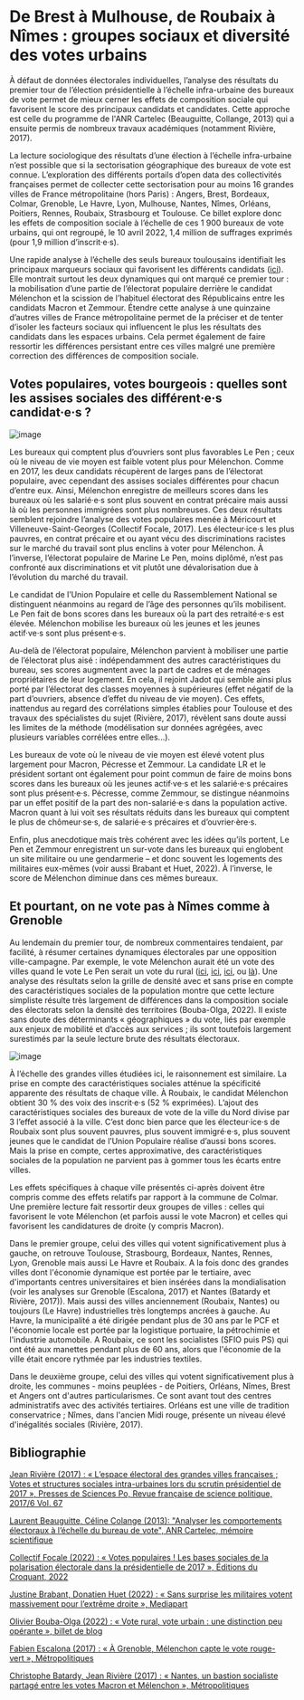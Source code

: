 # De Brest à Mulhouse, de Roubaix à Nîmes : groupes sociaux et diversité des votes urbains

À défaut de données électorales individuelles, l’analyse des résultats du premier tour de l’élection présidentielle à l’échelle infra-urbaine des bureaux de vote permet de mieux cerner les effets de composition sociale qui favorisent le score des principaux candidats et candidates. Cette approche est celle du programme de l'ANR Cartelec (Beauguitte, Collange, 2013) qui a ensuite permis de nombreux travaux académiques (notamment Rivière, 2017).

La lecture sociologique des résultats d’une élection à l’échelle infra-urbaine n’est possible que si la sectorisation géographique des bureaux de vote est connue. L’exploration des différents portails d’open data des collectivités françaises permet de collecter cette sectorisation pour au moins 16 grandes villes de France métropolitaine (hors Paris) : Angers, Brest, Bordeaux, Colmar, Grenoble, Le Havre, Lyon, Mulhouse, Nantes, Nîmes, Orléans, Poitiers, Rennes, Roubaix, Strasbourg et Toulouse. Ce billet explore donc les effets de composition sociale à l’échelle de ces 1 900 bureaux de vote urbains, qui ont regroupé, le 10 avril 2022, 1,4 million de suffrages exprimés (pour 1,9 million d’inscrit·e·s).

Une rapide analyse à l’échelle des seuls bureaux toulousains identifiait les principaux marqueurs sociaux qui favorisent les différents candidats ([ici](https://github.com/RL31/presidentielle22/blob/master/README.md)). Elle montrait surtout les deux dynamiques qui ont marqué ce premier tour : la mobilisation d’une partie de l’électorat populaire derrière le candidat Mélenchon et la scission de l’habituel électorat des Républicains entre les candidats Macron et Zemmour. Étendre cette analyse à une quinzaine d’autres villes de France métropolitaine permet de la préciser et de tenter d’isoler les facteurs sociaux qui influencent le plus les résultats des candidats dans les espaces urbains. Cela permet également de faire ressortir les différences persistant entre ces villes malgré une première correction des différences de composition sociale.

## Votes populaires, votes bourgeois : quelles sont les assises sociales des différent·e·s candidat·e·s ?

![image](https://user-images.githubusercontent.com/30465109/165178685-13ecd334-0697-4698-be15-99fab8cae1b5.png)

Les bureaux qui comptent plus d’ouvriers sont plus favorables Le Pen ; ceux où le niveau de vie moyen est faible votent plus pour Mélenchon. Comme en 2017, les deux candidats récupèrent de larges pans de l’électorat populaire, avec cependant des assises sociales différentes pour chacun d’entre eux. Ainsi, Mélenchon enregistre de meilleurs scores dans les bureaux où les salarié·e·s sont plus souvent en contrat précaire mais aussi là où les personnes immigrées sont plus nombreuses. Ces deux résultats semblent rejoindre l’analyse des votes populaires menée à Méricourt et Villeneuve-Saint-Georges (Collectif Focale, 2017). Les électeur·ice·s les plus pauvres, en contrat précaire et ou ayant vécu des discriminations racistes sur le marché du travail sont plus enclins à voter pour Mélenchon. À l’inverse, l’électorat populaire de Marine Le Pen, moins diplômé, n’est pas confronté aux discriminations et vit plutôt une dévalorisation due à l’évolution du marché du travail.

Le candidat de l’Union Populaire et celle du Rassemblement National se distinguent néanmoins au regard de l’âge des personnes qu’ils mobilisent. Le Pen fait de bons scores dans les bureaux où la part des retraité·e·s est élevée. Mélenchon mobilise les bureaux où les jeunes et les jeunes actif·ve·s sont plus présent·e·s. 

Au-delà de l’électorat populaire, Mélenchon parvient à mobiliser une partie de l’électorat plus aisé : indépendamment des autres caractéristiques du bureau, ses scores augmentent avec la part de cadres et de ménages propriétaires de leur logement. En cela, il rejoint Jadot qui semble ainsi plus porté par l’électorat des classes moyennes à supérieures (effet négatif de la part d’ouvriers, absence d’effet du niveau de vie moyen). Ces effets, inattendus au regard des corrélations simples établies pour Toulouse et des travaux des spécialistes du sujet (Rivière, 2017), révèlent sans doute aussi les limites de la méthode (modélisation sur données agrégées, avec plusieurs variables corrélées entre elles...). 

Les bureaux de vote où le niveau de vie moyen est élevé votent plus largement pour Macron, Pécresse et Zemmour. La candidate LR et le président sortant ont également pour point commun de faire de moins bons scores dans les bureaux où les jeunes actif·ve·s et les salarié·e·s précaires sont plus présent·e·s. Pécresse, comme Zemmour, se distingue néanmoins par un effet positif de la part des non-salarié·e·s dans la population active. Macron quant à lui voit ses résultats réduits dans les bureaux qui comptent le plus de chômeur·se·s, de salarié·e·s précaires et d’ouvrier·ère·s.

Enfin, plus anecdotique mais très cohérent avec les idées qu’ils portent, Le Pen et Zemmour enregistrent un sur-vote dans les bureaux qui englobent un site militaire ou une gendarmerie – et donc souvent les logements des militaires eux-mêmes (voir aussi Brabant et Huet, 2022). À l’inverse, le score de Mélenchon diminue dans ces mêmes bureaux.

## Et pourtant, on ne vote pas à Nîmes comme à Grenoble

Au lendemain du premier tour, de nombreux commentaires tendaient, par facilité, à résumer certaines dynamiques électorales par une opposition ville-campagne. Par exemple, le vote Mélenchon aurait été un vote des villes quand le vote Le Pen serait un vote du rural ([ici](https://www.sudouest.fr/elections/presidentielle/presidentielle-les-jeunes-et-les-grandes-villes-ont-vote-massivement-jean-luc-melenchon-10620607.php), [ici](https://www.ledauphine.com/elections/2022/04/11/melenchon-candidat-des-villes-macron-des-retraites-qui-a-vote-pour-qui-au-premier-tour), [ici](https://www.huffingtonpost.fr/entry/resultats-presidentielle-les-villes-que-macron-le-pen-et-melenchon-ont-gagne-depuis-2017_fr_6253bfd8e4b0e97a35136ba6), ou [là](https://www.francetvinfo.fr/elections/presidentielle/presidentielle-2022-visualisez-le-vote-des-villes-et-le-vote-des-campagnes-dans-nos-cartes_5101549.html#xtor=CS2-765-%5Bautres%5D-)). Une analyse des résultats selon la grille de densité avec et sans prise en compte des caractéristiques sociales de la population montre que cette lecture simpliste résulte très largement de différences dans la composition sociale des électorats selon la densité des territoires (Bouba-Olga, 2022). Il existe sans doute des déterminants « géographiques » du vote, liés par exemple aux enjeux de mobilité et d’accès aux services ; ils sont toutefois largement surestimés par la seule lecture brute des résultats électoraux.

![image](https://user-images.githubusercontent.com/30465109/165179389-5ef04fbc-f8b7-413a-8228-ad9067c2bc5a.png)

À l’échelle des grandes villes étudiées ici, le raisonnement est similaire. La prise en compte des caractéristiques sociales atténue la spécificité apparente des résultats de chaque ville. À Roubaix, le candidat Mélenchon obtient 30 % des voix des inscrit·e·s (52 % exprimées). L’ajout des caractéristiques sociales des bureaux de vote de la ville du Nord divise par 3 l’effet associé à la ville. C’est donc bien parce que les électeur·ice·s de Roubaix sont plus souvent pauvres, plus souvent immigré·e·s, plus souvent jeunes que le candidat de l’Union Populaire réalise d’aussi bons scores. Mais la prise en compte, certes approximative, des caractéristiques sociales de la population ne parvient pas à gommer tous les écarts entre villes.

Les effets spécifiques à chaque ville présentés ci-après doivent être compris comme des effets relatifs par rapport à la commune de Colmar. Une première lecture fait ressortir deux groupes de villes : celles qui favorisent le vote Mélenchon (et parfois aussi le vote Macron) et celles qui favorisent les candidatures de droite (y compris Macron).

Dans le premier groupe, celui des villes qui votent significativement plus à gauche, on retrouve Toulouse, Strasbourg, Bordeaux, Nantes, Rennes, Lyon, Grenoble mais aussi Le Havre et Roubaix. A la fois donc des grandes villes dont l'économie dynamique est portée par le tertiaire, avec d'importants centres universitaires et bien insérées dans la mondialisation (voir les analyses sur Grenoble (Escalona, 2017) et Nantes (Batardy et Rivière, 2017)). Mais aussi des villes anciennement (Roubaix, Nantes) ou toujours (Le Havre) industrielles très longtemps ancrées à gauche. Au Havre, la municipalité a été dirigée pendant plus de 30 ans par le PCF et l'économie locale est portée par la logistique portuaire, la pétrochimie et l'industrie automobile. A Roubaix, ce sont les socialistes (SFIO puis PS) qui ont été aux manettes pendant plus de 60 ans, alors que l'économie de la ville était encore rythmée par les industries textiles.

Dans le deuxième groupe, celui des villes qui votent significativement plus à droite,  les communes - moins peuplées - de Poitiers, Orléans, Nîmes, Brest et Angers ont d'autres particularismes. Ce sont avant tout des centres administratifs avec des activités tertiaires. Orléans est une ville de tradition conservatrice ; Nîmes, dans l'ancien Midi rouge, présente un niveau élevé d'inégalités sociales (Rivière, 2017).

## Bibliographie 

[Jean Rivière (2017) : « L’espace électoral des grandes villes françaises ; Votes et structures sociales intra-urbaines lors du scrutin présidentiel de 2017 », Presses de Sciences Po, Revue française de science politique,  2017/6 Vol. 67](https://www.cairn.info/revue-francaise-de-science-politique-2017-6-page-1041.htm)

[Laurent Beauguitte, Céline Colange (2013): "Analyser les comportements électoraux à l’échelle du bureau de vote", ANR Cartelec, mémoire scientifique](https://halshs.archives-ouvertes.fr/halshs-00839899)

[Collectif Focale (2022) : « Votes populaires ! Les bases sociales de la polarisation électorale dans la présidentielle de 2017 », Éditions du Croquant, 2022](https://editions-croquant.org/actualite-politique-et-sociale/795-votes-populaires-les-bases-sociales-de-la-polarisation-electorale-dans-la-presidentielle-de-2017.html)

[Justine Brabant, Donatien Huet (2022) : « Sans surprise les militaires votent massivement pour l’extrême droite », Mediapart](https://www.mediapart.fr/journal/france/160422/sans-surprise-les-militaires-votent-massivement-pour-l-extreme-droite)

[Olivier Bouba-Olga (2022) : « Vote rural, vote urbain : une distinction peu opérante », billet de blog](https://blogs.univ-poitiers.fr/o-bouba-olga/2022/04/19/vote-rural-vote-urbain-une-distinction-peu-operante/?utm_campaign=shareaholic&utm_medium=twitter&utm_source=socialnetwork)

[Fabien Escalona (2017) : « À Grenoble, Mélenchon capte le vote rouge-vert », Métropolitiques](https://metropolitiques.eu/A-Grenoble-Melenchon-capte-le-vote-rouge-vert.html)

[Christophe Batardy, Jean Rivière (2017) : « Nantes, un bastion socialiste partagé entre les votes Macron et Mélenchon », Métropolitiques](https://metropolitiques.eu/Nantes-un-bastion-socialiste.html)
